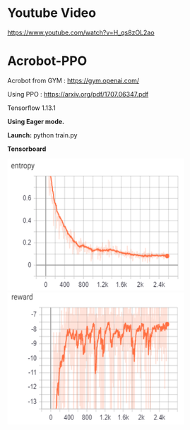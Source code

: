 # Youtube Video

https://www.youtube.com/watch?v=H_qs8zOL2ao

# Acrobot-PPO

Acrobot from GYM : https://gym.openai.com/

Using PPO : https://arxiv.org/pdf/1707.06347.pdf

Tensorflow 1.13.1

**Using Eager mode.**

**Launch:**
python train.py

**Tensorboard**

<img src="https://github.com/Gouet/Acrobot-PPO/blob/master/images/entropy.PNG" width="400" height="300">

<img src="https://github.com/Gouet/Acrobot-PPO/blob/master/images/rewards.PNG" width="400" height="300">
